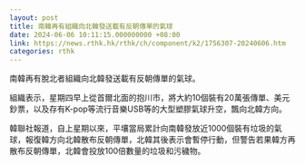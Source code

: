 ```yaml
---
layout: post
title: 南韓再有組織向北韓發送載有反朝傳單的氣球
date: 2024-06-06 10:11:15.000000000 +08:00
link: https://news.rthk.hk/rthk/ch/component/k2/1756307-20240606.htm
categories: rthk
---
```


南韓再有脫北者組織向北韓發送載有反朝傳單的氣球。

組織表示，星期四早上從首爾北面的抱川市，將大約10個裝有20萬張傳單、美元鈔票，以及存有K-pop等流行音樂USB等的大型塑膠氣球升空，飄向北韓方向。

韓聯社報道，自上星期以來，平壤當局累計向南韓發放近1000個裝有垃圾的氣球，報復韓方向北韓散布反朝傳單，北韓其後表示會暫停行動，但警告若果韓方再散布反朝傳單，北韓會投放100倍數量的垃圾和污穢物。
